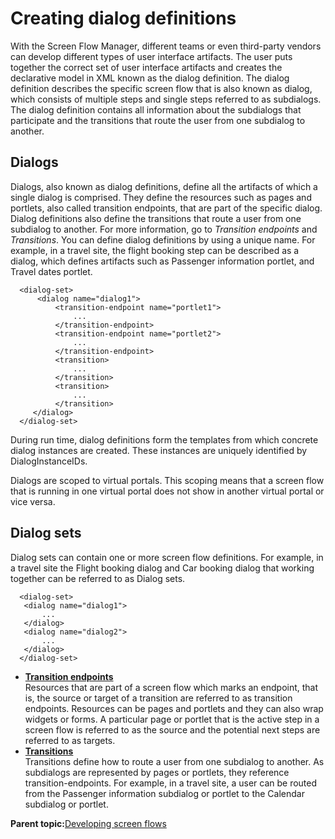 # Creating dialog definitions

With the Screen Flow Manager, different teams or even third-party vendors can develop different types of user interface artifacts. The user puts together the correct set of user interface artifacts and creates the declarative model in XML known as the dialog definition. The dialog definition describes the specific screen flow that is also known as dialog, which consists of multiple steps and single steps referred to as subdialogs. The dialog definition contains all information about the subdialogs that participate and the transitions that route the user from one subdialog to another.

## Dialogs

Dialogs, also known as dialog definitions, define all the artifacts of which a single dialog is comprised. They define the resources such as pages and portlets, also called transition endpoints, that are part of the specific dialog. Dialog definitions also define the transitions that route a user from one subdialog to another. For more information, go to *Transition endpoints* and *Transitions*. You can define dialog definitions by using a unique name. For example, in a travel site, the flight booking step can be described as a dialog, which defines artifacts such as Passenger information portlet, and Travel dates portlet.

```
  <dialog-set>
      <dialog name="dialog1">
          <transition-endpoint name="portlet1">
              ...
          </transition-endpoint>
          <transition-endpoint name="portlet2">
              ...
          </transition-endpoint>
          <transition>
              ...
          </transition>
          <transition>
              ...
          </transition>
     </dialog>
  </dialog-set>
```

During run time, dialog definitions form the templates from which concrete dialog instances are created. These instances are uniquely identified by DialogInstanceIDs.

Dialogs are scoped to virtual portals. This scoping means that a screen flow that is running in one virtual portal does not show in another virtual portal or vice versa.

## Dialog sets

Dialog sets can contain one or more screen flow definitions. For example, in a travel site the Flight booking dialog and Car booking dialog that working together can be referred to as Dialog sets.

```
  <dialog-set>
   <dialog name="dialog1">
       ...
   </dialog>
   <dialog name="dialog2">
       ...
   </dialog>
  </dialog-set>
```

-   **[Transition endpoints](../screenflow/ref_trnstn_endpnts.md)**  
Resources that are part of a screen flow which marks an endpoint, that is, the source or target of a transition are referred to as transition endpoints. Resources can be pages and portlets and they can also wrap widgets or forms. A particular page or portlet that is the active step in a screen flow is referred to as the source and the potential next steps are referred to as targets.
-   **[Transitions](../screenflow/transitions.md)**  
Transitions define how to route a user from one subdialog to another. As subdialogs are represented by pages or portlets, they reference transition-endpoints. For example, in a travel site, a user can be routed from the Passenger information subdialog or portlet to the Calendar subdialog or portlet.

**Parent topic:**[Developing screen flows](../screenflow/dev_scrnflow.md)

